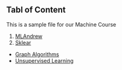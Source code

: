## Tabl of Content
This is a sample file for our Machine Course

1. [MLAndrew](https://github.com/hussain0048/Machine-Learning/tree/master/ML(Andrew))
2. [Sklear](https://github.com/hussain0048/Machine-Learning/tree/master/Sklearn)
  * [Graph Algorithms](https://github.com/hussain0048/Machine-Learning/tree/master/Sklearn/Graph%20Algorithms)
  * [Unsupervised Learning](https://github.com/hussain0048/Machine-Learning/tree/master/Sklearn/Unsupervised%20Learning)




